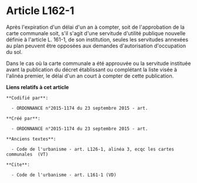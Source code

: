 # Article L162-1

Après l'expiration d'un délai d'un an à compter, soit de l'approbation de la carte communale soit, s'il s'agit d'une
servitude d'utilité publique nouvelle définie à l'article L. 161-1, de son institution, seules les servitudes annexées au
plan peuvent être opposées aux demandes d'autorisation d'occupation du sol. 

Dans le cas où la carte communale a été approuvée ou la servitude instituée avant la publication du décret établissant ou
complétant la liste visée à l'alinéa premier, le délai d'un an court à compter de cette publication.

**Liens relatifs à cet article**

	**Codifié par**:

	  - ORDONNANCE n°2015-1174 du 23 septembre 2015 - art.

	**Créé par**:

	  - ORDONNANCE n°2015-1174 du 23 septembre 2015 - art.

	**Anciens textes**:

	  - Code de l'urbanisme - art. L126-1, alinéa 3, ecqc les cartes communales  (VT)

	**Cite**:

	  - Code de l'urbanisme - art. L161-1 (VD)
